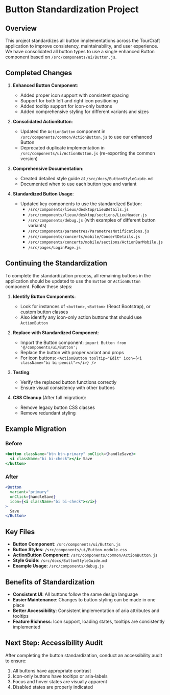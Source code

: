 # Button Standardization Project

## Overview

This project standardizes all button implementations across the TourCraft application to improve consistency, maintainability, and user experience. We have consolidated all button types to use a single enhanced Button component based on `/src/components/ui/Button.js`.

## Completed Changes

1. **Enhanced Button Component**: 
   - Added proper icon support with consistent spacing
   - Support for both left and right icon positioning
   - Added tooltip support for icon-only buttons
   - Added comprehensive styling for different variants and sizes

2. **Consolidated ActionButton**: 
   - Updated the `ActionButton` component in `/src/components/common/ActionButton.js` to use our enhanced Button
   - Deprecated duplicate implementation in `/src/components/ui/ActionButton.js` (re-exporting the common version)

3. **Comprehensive Documentation**:
   - Created detailed style guide at `/src/docs/ButtonStyleGuide.md`
   - Documented when to use each button type and variant

4. **Standardized Button Usage**:
   - Updated key components to use the standardized Button:
     - `/src/components/lieux/desktop/LieuDetails.js`
     - `/src/components/lieux/desktop/sections/LieuHeader.js`
     - `/src/components/debug.js` (with examples of different button variants)
     - `/src/components/parametres/ParametresNotifications.js`
     - `/src/components/concerts/mobile/ConcertDetails.js`
     - `/src/components/concerts/mobile/sections/ActionBarMobile.js`
     - `/src/pages/LoginPage.js`

## Continuing the Standardization

To complete the standardization process, all remaining buttons in the application should be updated to use the `Button` or `ActionButton` component. Follow these steps:

1. **Identify Button Components**:
   - Look for instances of `<button>`, `<Button>` (React Bootstrap), or custom button classes
   - Also identify any icon-only action buttons that should use `ActionButton`

2. **Replace with Standardized Component**:
   - Import the Button component: `import Button from '@/components/ui/Button';`
   - Replace the button with proper variant and props
   - For icon buttons: `<ActionButton tooltip="Edit" icon={<i className="bi bi-pencil"></i>} />`

3. **Testing**:
   - Verify the replaced button functions correctly
   - Ensure visual consistency with other buttons

4. **CSS Cleanup** (After full migration):
   - Remove legacy button CSS classes
   - Remove redundant styling

## Example Migration

### Before
```jsx
<button className="btn btn-primary" onClick={handleSave}>
  <i className="bi bi-check"></i> Save
</button>
```

### After
```jsx
<Button 
  variant="primary" 
  onClick={handleSave}
  icon={<i className="bi bi-check"></i>}
>
  Save
</Button>
```

## Key Files

- **Button Component**: `/src/components/ui/Button.js`
- **Button Styles**: `/src/components/ui/Button.module.css`
- **ActionButton Component**: `/src/components/common/ActionButton.js`
- **Style Guide**: `/src/docs/ButtonStyleGuide.md`
- **Example Usage**: `/src/components/debug.js`

## Benefits of Standardization

- **Consistent UI**: All buttons follow the same design language
- **Easier Maintenance**: Changes to button styling can be made in one place
- **Better Accessibility**: Consistent implementation of aria attributes and tooltips
- **Feature Richness**: Icon support, loading states, tooltips are consistently implemented

## Next Step: Accessibility Audit

After completing the button standardization, conduct an accessibility audit to ensure:

1. All buttons have appropriate contrast
2. Icon-only buttons have tooltips or aria-labels
3. Focus and hover states are visually apparent
4. Disabled states are properly indicated